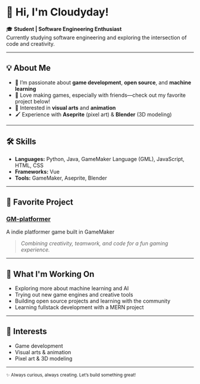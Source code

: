 # 👋 Hi, I'm Cloudyday!

🎓 **Student | Software Engineering Enthusiast**  
Currently studying software engineering and exploring the intersection of code and creativity.

---

## 💡 About Me

- 🌱 I’m passionate about **game development**, **open source**, and **machine learning**
- 👾 Love making games, especially with friends—check out my favorite project below!
- 🎨 Interested in **visual arts** and **animation**
- 🖌️ Experience with **Aseprite** (pixel art) & **Blender** (3D modeling)

---

## 🛠️ Skills

- **Languages:** Python, Java, GameMaker Language (GML), JavaScript, HTML, CSS
- **Frameworks:** Vue
- **Tools:** GameMaker, Aseprite, Blender

---

## 🚀 Favorite Project

### [GM-platformer](https://github.com/Cloudyday56/GM-platformer)
A indie platformer game built in GameMaker
> *Combining creativity, teamwork, and code for a fun gaming experience.*

---

## 🌱 What I'm Working On

- Exploring more about machine learning and AI
- Trying out new game engines and creative tools
- Building open source projects and learning with the community
- Learning fullstack development with a MERN project

---

## 🎨 Interests

- Game development
- Visual arts & animation
- Pixel art & 3D modeling

---

<sub>✨ Always curious, always creating. Let’s build something great!</sub>

